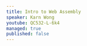 ```yaml
---
title: Intro to Web Assembly
speaker: Karn Wong
youtube: QC532-L-6k4
managed: true
published: false
---
```

